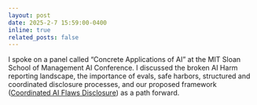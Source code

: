 ```yaml
---
layout: post
date: 2025-2-7 15:59:00-0400
inline: true
related_posts: false
---
```


I spoke on a panel called “Concrete Applications of AI” at the MIT Sloan School of Management AI Conference. I discussed the broken AI Harm reporting landscape, the importance of evals, safe harbors, structured and coordinated disclosure processes, and our proposed framework ([Coordinated AI Flaws Disclosure](https://arxiv.org/abs/2402.07039)) as a path forward.